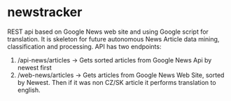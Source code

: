 # newstracker
REST api based on Google News web site and using Google script for translation.
It is skeleton for future autonomous News Article data mining, classification and processing.
API has two endpoints:
1) /api-news/articles  -> Gets sorted articles from Google News Api by newest first
2) /web-news/articles -> Gets articles from Google News Web Site, sorted by Newest. Then if it was non CZ/SK article it performs translation to english.
